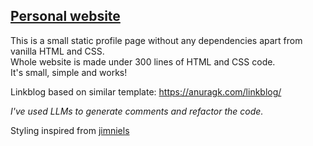 ## [Personal website](https://anuragk.com/)

This is a small static profile page without any dependencies apart from vanilla HTML and CSS.     
Whole website is made under 300 lines of HTML and CSS code.        
It's small, simple and works!                             
               
Linkblog based on similar template: https://anuragk.com/linkblog/

*I've used LLMs to generate comments and refactor the code.*      
     
Styling inspired from [jimniels](https://github.com/jimniels/www)
